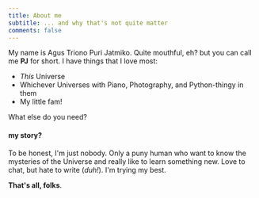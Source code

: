 ```yaml
---
title: About me
subtitle: ... and why that's not quite matter
comments: false
---
```


My name is Agus Triono Puri Jatmiko. Quite mouthful, eh? but you can call me **PJ** for short. I have things that I love most:

- _This_ Universe
- Whichever Universes with Piano, Photography, and Python-thingy in them
- My little fam!

What else do you need?

#### my story?

To be honest, I'm just nobody. Only a puny human who want to know the mysteries of the Universe and really like to learn something new. Love to chat, but hate to write (_duh!_). I'm trying my best.

**That's all, folks**.
